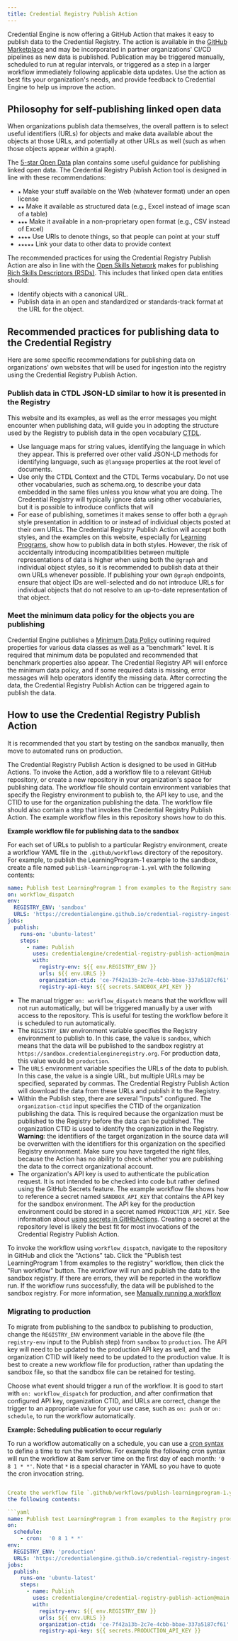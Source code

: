 ```yaml
---
title: Credential Registry Publish Action
---
```


Credential Engine is now offering a GitHub Action that makes it easy to publish
data to the Credential Registry. The action is available in the
[GitHub Marketplace](#TBD) and may be incorporated in partner organizations'
CI/CD pipelines as new data is published. Publication may be triggered manually,
scheduled to run at regular intervals, or triggered as a step in a larger
workflow immediately following applicable data updates. Use the action as best
fits your organization's needs, and provide feedback to Credential Engine to
help us improve the action.

## Philosophy for self-publishing linked open data

When organizations publish data themselves, the overall pattern is to select
useful identifiers (URLs) for objects and make data available about the objects
at those URLs, and potentially at other URLs as well (such as when those objects
appear within a graph).

The [5-star Open Data](https://5stardata.info/en/) plan contains some useful
guidance for publishing linked open data. The Credential Registry Publish Action
tool is designed in line with these recommendations:

- `★` Make your stuff available on the Web (whatever format) under an open
  license
- `★★` Make it available as structured data (e.g., Excel instead of image scan
  of a table)
- `★★★` Make it available in a non-proprietary open format (e.g., CSV instead of
  Excel)
- `★★★★` Use URIs to denote things, so that people can point at your stuff
- `★★★★★` Link your data to other data to provide context

The recommended practices for using the Credential Registry Publish Action are
also in line with the [Open Skills Network](https://openskillsnetwork.org) makes
for publishing
[Rich Skills Descriptors (RSDs)](https://rsd.openskillsnetwork.org). This
includes that linked open data entities should:

- Identify objects with a canonical URL.
- Publish data in an open and standardized or standards-track format at the URL
  for the object.

## Recommended practices for publishing data to the Credential Registry

Here are some specific recommendations for publishing data on organizations' own
websites that will be used for ingestion into the registry using the Credential
Registry Publish Action.

### Publish data in CTDL JSON-LD similar to how it is presented in the Registry

This website and its examples, as well as the error messages you might encounter
when publishing data, will guide you in adopting the structure used by the
Registry to publish data in the open vocabulary
[CTDL](https://credreg.net/ctdl/terms).

- Use language maps for string values, identifying the language in which they
  appear. This is preferred over other valid JSON-LD methods for identifying
  language, such as `@language` properties at the root level of documents.
- Use only the CTDL Context and the CTDL Terms vocabulary. Do not use other
  vocabularies, such as schema.org, to describe your data embedded in the same
  files unless you know what you are doing. The Credential Registry will
  typically ignore data using other vocabularies, but it is possible to
  introduce conflicts that will
- For ease of publishing, sometimes it makes sense to offer both a `@graph`
  style presentation in addition to or instead of individual objects posted at
  their own URLs. The Credential Registry Publish Action will accept both
  styles, and the examples on this website, especially for
  [Learning Programs](LearningProgram/index.md), show how to publish data in
  both styles. However, the risk of accidentally introducing incompatibilities
  between multiple representations of data is higher when using both the
  `@graph` and individual object styles, so it is recommended to publish data at
  their own URLs whenever possible. If publishing your own `@graph` endpoints,
  ensure that object IDs are well-selected and do not introduce URLs for
  individual objects that do not resolve to an up-to-date representation of that
  object.

### Meet the minimum data policy for the objects you are publishing

Credential Engine publishes a
[Minimum Data Policy](https://credreg.net/registry/policy#mindata) outlining
required properties for various data classes as well as a "benchmark" level. It
is required that minimum data be populated and recommended that benchmark
properties also appear. The Credential Registry API will enforce the minimum
data policy, and if some required data is missing, error messages will help
operators identify the missing data. After correcting the data, the Credential
Registry Publish Action can be triggered again to publish the data.

## How to use the Credential Registry Publish Action

It is recommended that you start by testing on the sandbox manually, then move
to automated runs on production.

The Credential Registry Publish Action is designed to be used in GitHub Actions.
To invoke the Action, add a workflow file to a relevant GitHub repository, or
create a new repository in your organization's space for publishing data. The
workflow file should contain environment variables that specify the Registry
environment to publish to, the API key to use, and the CTID to use for the
organization publishing the data. The workflow file should also contain a step
that invokes the Credential Registry Publish Action. The example workflow files
in this repository shows how to do this.

**Example workflow file for publishing data to the sandbox**

For each set of URLs to publish to a particular Registry environment, create a
workflow YAML file in the `.github/workflows` directory of the repository. For
example, to publish the LearningProgram-1 example to the sandbox, create a file
named `publish-learningprogram-1.yml` with the following contents:

```yaml
name: Publish test LearningProgram 1 from examples to the Registry sandbox
on: workflow_dispatch
env:
  REGISTRY_ENV: 'sandbox'
  URLS: 'https://credentialengine.github.io/credential-registry-ingest-examples/LearningProgram/1/LearningProgram-1.json'
jobs:
  publish:
    runs-on: 'ubuntu-latest'
    steps:
      - name: Publish
        uses: credentialengine/credential-registry-publish-action@main
        with:
          registry-env: ${{ env.REGISTRY_ENV }}
          urls: ${{ env.URLS }}
          organization-ctid: 'ce-7f42a13b-2c7e-4cbb-bbae-337a5187cf61'
          registry-api-key: ${{ secrets.SANDBOX_API_KEY }}
```

- The manual trigger `on: workflow_dispatch` means that the workflow will not
  run automatically, but will be triggered manually by a user with access to the
  repository. This is useful for testing the workflow before it is scheduled to
  run automatically.
- The `REGISTRY_ENV` environment variable specifies the Registry environment to
  publish to. In this case, the value is `sandbox`, which means that the data
  will be published to the sandbox registry at
  `https://sandbox.credentialengineregistry.org`. For production data, this
  value would be `production`.
- The `URLS` environment variable specifies the URLs of the data to publish. In
  this case, the value is a single URL, but multiple URLs may be specified,
  separated by commas. The Credential Registry Publish Action will download the
  data from these URLs and publish it to the Registry.
- Within the Publish step, there are several "inputs" configured. The
  `organization-ctid` input specifies the CTID of the organization publishing
  the data. This is required because the organization must be published to the
  Registry before the data can be published. The organization CTID is used to
  identify the organization in the Registry. **Warning**: the identifiers of the
  target organization in the source data will be overwritten with the
  identifiers for this organization on the specified Registry environment. Make
  sure you have targeted the right files, because the Action has no ability to
  check whether you are publishing the data to the correct organizational
  account.
- The organization's API key is used to authenticate the publication request. It
  is not intended to be checked into code but rather defined using the GitHub
  Secrets feature. The example workflow file shows how to reference a secret
  named `SANDBOX_API_KEY` that contains the API key for the sandbox environment.
  The API key for the production environment could be stored in a secret named
  `PRODUCTION_API_KEY`. See information about
  [using secrets in GitHbActions](https://docs.github.com/en/actions/security-guides/using-secrets-in-github-actions#creating-secrets-for-a-repository).
  Creating a secret at the repository level is likely the best fit for most
  invocations of the Credential Registry Publish Action.

To invoke the workflow using `workflow_dispatch`, navigate to the repository in
GitHub and click the "Actions" tab. Click the "Publish test LearningProgram 1
from examples to the registry" workflow, then click the "Run workflow" button.
The workflow will run and publish the data to the sandbox registry. If there are
errors, they will be reported in the workflow run. If the workflow runs
successfully, the data will be published to the sandbox registry. For more
information, see
[Manually running a workflow](https://docs.github.com/en/actions/managing-workflow-runs/manually-running-a-workflow)

### Migrating to production

To migrate from publishing to the sandbox to publishing to production, change
the `REGISTRY_ENV` environment variable in the above file (the `registry-env`
input to the Publish step) from `sandbox` to `production`. The API key will need
to be updated to the production API key as well, and the organization CTID will
likely need to be updated to the production value. It is best to create a new
workflow file for production, rather than updating the sandbox file, so that the
sandbox file can be retained for testing.

Choose what event should trigger a run of the workflow. It is good to start with
`on: workflow_dispatch` for production, and after confirmation that configured
API key, organization CTID, and URLs are correct, change the trigger to an
appropriate value for your use case, such as `on: push` or `on: schedule`, to
run the workflow automatically.

**Example: Scheduling publication to occur regularly**

To run a workflow automatically on a schedule, you can use a
[cron syntax](https://www.netiq.com/documentation/cloud-manager-2-5/ncm-reference/data/bexyssf.html#beykoa4)
to define a time to run the workflow. For example the following cron syntax will
run the workflow at 8am server time on the first day of each month:
`'0 8 1 * *'`. Note that `*` is a special character in YAML so you have to quote
the cron invocation string.

````yaml

Create the workflow file `.github/workflows/publish-learningprogram-1.yml` with
the following contents:

```yaml
name: Publish test LearningProgram 1 from examples to the Registry production environment
on:
  schedule:
    - cron:  '0 8 1 * *'
env:
  REGISTRY_ENV: 'production'
  URLS: 'https://credentialengine.github.io/credential-registry-ingest-examples/LearningProgram/1/LearningProgram-1.json'
jobs:
  publish:
    runs-on: 'ubuntu-latest'
    steps:
      - name: Publish
        uses: credentialengine/credential-registry-publish-action@main
        with:
          registry-env: ${{ env.REGISTRY_ENV }}
          urls: ${{ env.URLS }}
          organization-ctid: 'ce-7f42a13b-2c7e-4cbb-bbae-337a5187cf61'
          registry-api-key: ${{ secrets.PRODUCTION_API_KEY }}
````
